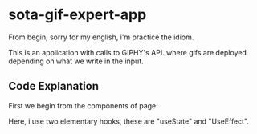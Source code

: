 # sota-gif-expert-app
From begin, sorry for my english, i'm practice the idiom.

This is an application with calls to GIPHY's API. where gifs are deployed depending on what we write in the input.

## Code Explanation
First we begin from the components of page:


Here, i use two elementary hooks, these are "useState" and "UseEffect".
